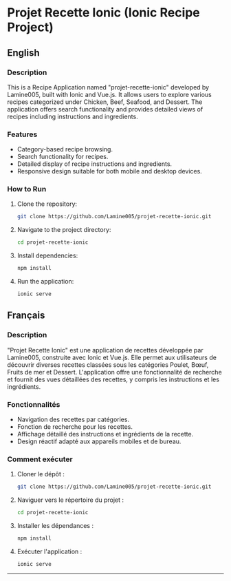 
# Projet Recette Ionic (Ionic Recipe Project)

## English

### Description
This is a Recipe Application named "projet-recette-ionic" developed by Lamine005, built with Ionic and Vue.js. It allows users to explore various recipes categorized under Chicken, Beef, Seafood, and Dessert. The application offers search functionality and provides detailed views of recipes including instructions and ingredients.

### Features
- Category-based recipe browsing.
- Search functionality for recipes.
- Detailed display of recipe instructions and ingredients.
- Responsive design suitable for both mobile and desktop devices.

### How to Run
1. Clone the repository:
   ```bash
   git clone https://github.com/Lamine005/projet-recette-ionic.git
   ```
2. Navigate to the project directory:
   ```bash
   cd projet-recette-ionic
   ```
3. Install dependencies:
   ```bash
   npm install
   ```
4. Run the application:
   ```bash
   ionic serve
   ```

## Français

### Description
"Projet Recette Ionic" est une application de recettes développée par Lamine005, construite avec Ionic et Vue.js. Elle permet aux utilisateurs de découvrir diverses recettes classées sous les catégories Poulet, Bœuf, Fruits de mer et Dessert. L'application offre une fonctionnalité de recherche et fournit des vues détaillées des recettes, y compris les instructions et les ingrédients.

### Fonctionnalités
- Navigation des recettes par catégories.
- Fonction de recherche pour les recettes.
- Affichage détaillé des instructions et ingrédients de la recette.
- Design réactif adapté aux appareils mobiles et de bureau.

### Comment exécuter
1. Cloner le dépôt :
   ```bash
   git clone https://github.com/Lamine005/projet-recette-ionic.git
   ```
2. Naviguer vers le répertoire du projet :
   ```bash
   cd projet-recette-ionic
   ```
3. Installer les dépendances :
   ```bash
   npm install
   ```
4. Exécuter l'application :
   ```bash
   ionic serve
   ```

---
